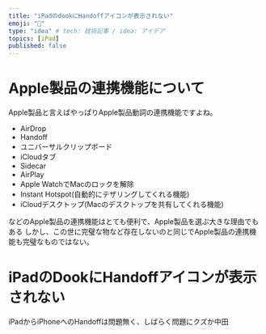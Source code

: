 ```yaml
---
title: "iPadのdookにHandoffアイコンが表示されない"
emoji: "📄"
type: "idea" # tech: 技術記事 / idea: アイデア
topics: [iPad]
published: false
---
```

# Apple製品の連携機能について
Apple製品と言えばやっぱりApple製品動詞の連携機能ですよね。

- AirDrop
- Handoff
- ユニバーサルクリップボード
- iCloudタブ
- Sidecar
- AirPlay
- Apple WatchでMacのロックを解除
- Instant Hotspot(自動的にテザリングしてくれる機能)
- iCloudデスクトップ(Macのデスクトップを共有してくれる機能)

などのApple製品の連携機能はとても便利で、Apple製品を選ぶ大きな理由でもある
しかし、この世に完璧な物など存在しないのと同じでApple製品の連携機能も完璧なものではない。
# iPadのDookにHandoffアイコンが表示されない 
iPadからiPhoneへのHandoffは問題無く、しばらく問題にクズか中田